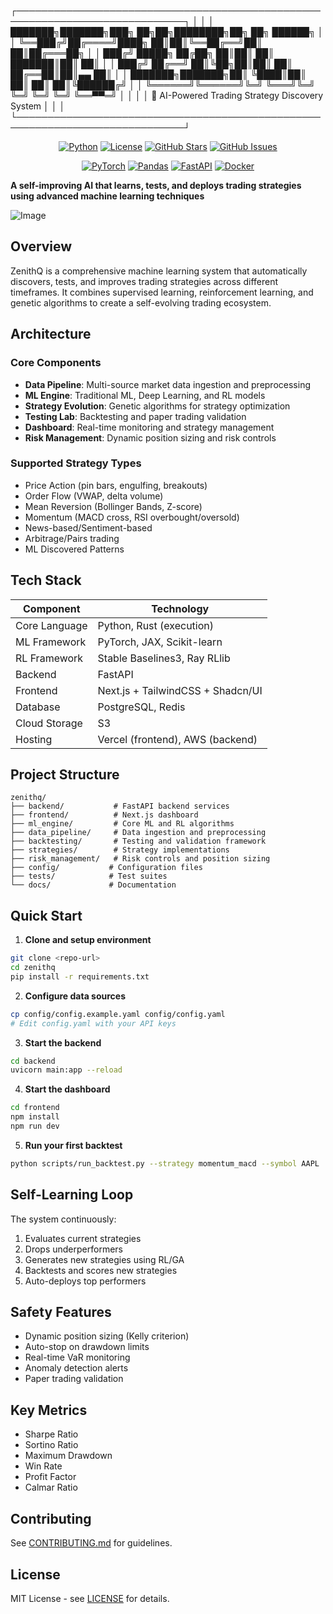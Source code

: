 ┌─────────────────────────────────────────────────────────────────────────────┐
│                                                                             │
│  ███████╗███████╗███╗   ██╗██╗████████╗██╗  ██╗ ██████╗                    │
│  ╚══███╔╝██╔════╝████╗  ██║██║╚══██╔══╝██║  ██║██╔═══██╗                   │
│    ███╔╝ █████╗  ██╔██╗ ██║██║   ██║   ███████║██║   ██║                   │
│   ███╔╝  ██╔══╝  ██║╚██╗██║██║   ██║   ██╔══██║██║▄▄ ██║                   │
│  ███████╗███████╗██║ ╚████║██║   ██║   ██║  ██║╚██████╔╝                   │
│  ╚══════╝╚══════╝╚═╝  ╚═══╝╚═╝   ╚═╝   ╚═╝  ╚═╝ ╚══▀▀═╝                    │
│                                                                             │
│  🤖 AI-Powered Trading Strategy Discovery System                           │
│                                                                             │
└─────────────────────────────────────────────────────────────────────────────┘

<div align="center">

[![Python](https://img.shields.io/badge/Python-3.8%2B-blue?style=for-the-badge&logo=python&logoColor=white)](https://python.org)
[![License](https://img.shields.io/badge/License-MIT-green?style=for-the-badge)](LICENSE)
[![GitHub Stars](https://img.shields.io/github/stars/ArsCodeAmatoria/ZenithQ-?style=for-the-badge&logo=github)](https://github.com/ArsCodeAmatoria/ZenithQ-)
[![GitHub Issues](https://img.shields.io/github/issues/ArsCodeAmatoria/ZenithQ-?style=for-the-badge&logo=github)](https://github.com/ArsCodeAmatoria/ZenithQ-/issues)

[![PyTorch](https://img.shields.io/badge/PyTorch-EE4C2C?style=for-the-badge&logo=pytorch&logoColor=white)](https://pytorch.org)
[![Pandas](https://img.shields.io/badge/Pandas-150458?style=for-the-badge&logo=pandas&logoColor=white)](https://pandas.pydata.org)
[![FastAPI](https://img.shields.io/badge/FastAPI-009688?style=for-the-badge&logo=fastapi&logoColor=white)](https://fastapi.tiangolo.com)
[![Docker](https://img.shields.io/badge/Docker-2496ED?style=for-the-badge&logo=docker&logoColor=white)](https://docker.com)

</div>

**A self-improving AI that learns, tests, and deploys trading strategies using advanced machine learning techniques**

![Image](https://github.com/user-attachments/assets/3c0cb7e0-2a61-40d9-bf46-df95f60ffea5)

## Overview

ZenithQ is a comprehensive machine learning system that automatically discovers, tests, and improves trading strategies across different timeframes. It combines supervised learning, reinforcement learning, and genetic algorithms to create a self-evolving trading ecosystem.

## Architecture

### Core Components
- **Data Pipeline**: Multi-source market data ingestion and preprocessing
- **ML Engine**: Traditional ML, Deep Learning, and RL models
- **Strategy Evolution**: Genetic algorithms for strategy optimization
- **Testing Lab**: Backtesting and paper trading validation
- **Dashboard**: Real-time monitoring and strategy management
- **Risk Management**: Dynamic position sizing and risk controls

### Supported Strategy Types
- Price Action (pin bars, engulfing, breakouts)
- Order Flow (VWAP, delta volume)
- Mean Reversion (Bollinger Bands, Z-score)
- Momentum (MACD cross, RSI overbought/oversold)
- News-based/Sentiment-based
- Arbitrage/Pairs trading
- ML Discovered Patterns

## Tech Stack

| Component | Technology |
|-----------|------------|
| Core Language | Python, Rust (execution) |
| ML Framework | PyTorch, JAX, Scikit-learn |
| RL Framework | Stable Baselines3, Ray RLlib |
| Backend | FastAPI |
| Frontend | Next.js + TailwindCSS + Shadcn/UI |
| Database | PostgreSQL, Redis |
| Cloud Storage | S3 |
| Hosting | Vercel (frontend), AWS (backend) |

## Project Structure

```
zenithq/
├── backend/           # FastAPI backend services
├── frontend/          # Next.js dashboard
├── ml_engine/         # Core ML and RL algorithms
├── data_pipeline/     # Data ingestion and preprocessing
├── backtesting/       # Testing and validation framework
├── strategies/        # Strategy implementations
├── risk_management/   # Risk controls and position sizing
├── config/           # Configuration files
├── tests/            # Test suites
└── docs/             # Documentation
```

## Quick Start

1. **Clone and setup environment**
```bash
git clone <repo-url>
cd zenithq
pip install -r requirements.txt
```

2. **Configure data sources**
```bash
cp config/config.example.yaml config/config.yaml
# Edit config.yaml with your API keys
```

3. **Start the backend**
```bash
cd backend
uvicorn main:app --reload
```

4. **Start the dashboard**
```bash
cd frontend
npm install
npm run dev
```

5. **Run your first backtest**
```bash
python scripts/run_backtest.py --strategy momentum_macd --symbol AAPL
```

## Self-Learning Loop

The system continuously:
1. Evaluates current strategies
2. Drops underperformers
3. Generates new strategies using RL/GA
4. Backtests and scores new strategies
5. Auto-deploys top performers

## Safety Features

- Dynamic position sizing (Kelly criterion)
- Auto-stop on drawdown limits
- Real-time VaR monitoring
- Anomaly detection alerts
- Paper trading validation

## Key Metrics

- Sharpe Ratio
- Sortino Ratio
- Maximum Drawdown
- Win Rate
- Profit Factor
- Calmar Ratio

## Contributing

See [CONTRIBUTING.md](CONTRIBUTING.md) for guidelines.

## License

MIT License - see [LICENSE](LICENSE) for details. 
